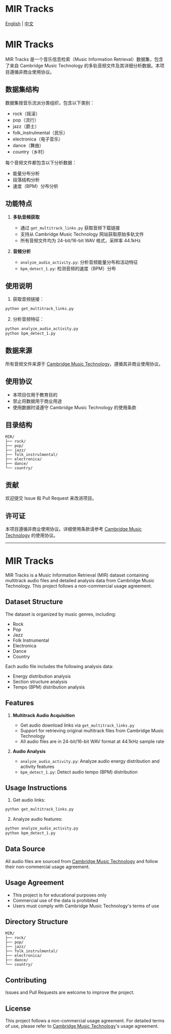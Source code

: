 # MIR Tracks

[English](#english) | [中文](#中文)

<a name="中文"></a>
# MIR Tracks

MIR Tracks 是一个音乐信息检索（Music Information Retrieval）数据集，包含了来自 Cambridge Music Technology 的多轨音频文件及其详细分析数据。本项目遵循非商业使用协议。

## 数据集结构

数据集按音乐流派分类组织，包含以下类别：
- rock（摇滚）
- pop（流行）
- jazz（爵士）
- folk_instrulmental（民乐）
- electronica（电子音乐）
- dance（舞曲）
- country（乡村）

每个音频文件都包含以下分析数据：
- 能量分布分析
- 段落结构分析
- 速度（BPM）分布分析

## 功能特点

1. **多轨音频获取**
   - 通过 `get_multitrack_links.py` 获取音频下载链接
   - 支持从 Cambridge Music Technology 网站获取原始多轨文件
   - 所有音频文件均为 24-bit/16-bit WAV 格式，采样率 44.1kHz

2. **音频分析**
   - `analyze_audio_activity.py`: 分析音频能量分布和活动特征
   - `bpm_detect_1.py`: 检测音频的速度（BPM）分布

## 使用说明

1. 获取音频链接：
```python
python get_multitrack_links.py
```

2. 分析音频特征：
```python
python analyze_audio_activity.py
python bpm_detect_1.py
```

## 数据来源

所有音频文件来源于 [Cambridge Music Technology](https://www.cambridge-mt.com/ms/mtk/#Pop)，遵循其非商业使用协议。

## 使用协议

- 本项目仅用于教育目的
- 禁止将数据用于商业用途
- 使用数据时请遵守 Cambridge Music Technology 的使用条款

## 目录结构

```
MIR/
├── rock/
├── pop/
├── jazz/
├── folk_instrulmental/
├── electronica/
├── dance/
└── country/
```

## 贡献

欢迎提交 Issue 和 Pull Request 来改进项目。

## 许可证

本项目遵循非商业使用协议。详细使用条款请参考 [Cambridge Music Technology](https://www.cambridge-mt.com/ms/mtk/#Pop) 的使用协议。

---

<a name="english"></a>
# MIR Tracks

MIR Tracks is a Music Information Retrieval (MIR) dataset containing multitrack audio files and detailed analysis data from Cambridge Music Technology. This project follows a non-commercial usage agreement.

## Dataset Structure

The dataset is organized by music genres, including:
- Rock
- Pop
- Jazz
- Folk Instrumental
- Electronica
- Dance
- Country

Each audio file includes the following analysis data:
- Energy distribution analysis
- Section structure analysis
- Tempo (BPM) distribution analysis

## Features

1. **Multitrack Audio Acquisition**
   - Get audio download links via `get_multitrack_links.py`
   - Support for retrieving original multitrack files from Cambridge Music Technology
   - All audio files are in 24-bit/16-bit WAV format at 44.1kHz sample rate

2. **Audio Analysis**
   - `analyze_audio_activity.py`: Analyze audio energy distribution and activity features
   - `bpm_detect_1.py`: Detect audio tempo (BPM) distribution

## Usage Instructions

1. Get audio links:
```python
python get_multitrack_links.py
```

2. Analyze audio features:
```python
python analyze_audio_activity.py
python bpm_detect_1.py
```

## Data Source

All audio files are sourced from [Cambridge Music Technology](https://www.cambridge-mt.com/ms/mtk/#Pop) and follow their non-commercial usage agreement.

## Usage Agreement

- This project is for educational purposes only
- Commercial use of the data is prohibited
- Users must comply with Cambridge Music Technology's terms of use

## Directory Structure

```
MIR/
├── rock/
├── pop/
├── jazz/
├── folk_instrulmental/
├── electronica/
├── dance/
└── country/
```

## Contributing

Issues and Pull Requests are welcome to improve the project.

## License

This project follows a non-commercial usage agreement. For detailed terms of use, please refer to [Cambridge Music Technology](https://www.cambridge-mt.com/ms/mtk/#Pop)'s usage agreement. 
